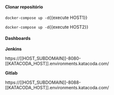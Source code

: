 #### Clonar repositório

`docker-compose up -d`{{execute HOST1}}

`docker-compose up -d`{{execute HOST2}}

#### Dashboards

**Jenkins**

https://[[HOST_SUBDOMAIN]]-8080-[[KATACODA_HOST]].environments.katacoda.com/

**Gitlab**

https://[[HOST_SUBDOMAIN]]-8088-[[KATACODA_HOST]].environments.katacoda.com/